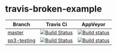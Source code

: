 # travis-broken-example

| Branch | Travis Ci | AppVeyor |
|---|---|---|
| [master](https://github.com/olzaragoza/travis-broken-example/tree/master) | [![Build Status](https://travis-ci.org/olzaragoza/travis-broken-example.svg?branch=master)](https://travis-ci.org/olzaragoza/travis-broken-example) | [![Build status](https://ci.appveyor.com/api/projects/status/v4n0bltrn0936wl0/branch/master?svg=true)](https://ci.appveyor.com/project/olzaragoza/travis-broken-example/branch/master) |
| [sp3-testing](https://github.com/olzaragoza/travis-broken-example/tree/sp3-testing) | [![Build Status](https://travis-ci.org/olzaragoza/travis-broken-example.svg?branch=sp3-testing)](https://travis-ci.org/olzaragoza/travis-broken-example) | [![Build status](https://ci.appveyor.com/api/projects/status/v4n0bltrn0936wl0/branch/sp3-testing?svg=true)](https://ci.appveyor.com/project/olzaragoza/travis-broken-example/branch/sp3-testing) |

